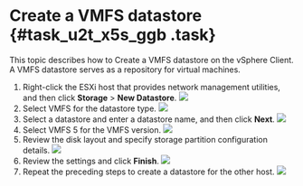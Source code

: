 # Create a VMFS datastore {#task_u2t_x5s_ggb .task}

This topic describes how to Create a VMFS datastore on the vSphere Client. A VMFS datastore serves as a repository for virtual machines.

1.  Right-click the ESXi host that provides network management utilities, and then click **Storage** \> **New Datastore**. ![](http://static-aliyun-doc.oss-cn-hangzhou.aliyuncs.com/assets/img/83719/154857686235472_en-US.png) 
2.  Select VMFS for the datastore type. ![](http://static-aliyun-doc.oss-cn-hangzhou.aliyuncs.com/assets/img/83719/154857686235473_en-US.png) 
3.  Select a datastore and enter a datastore name, and then click **Next**. ![](http://static-aliyun-doc.oss-cn-hangzhou.aliyuncs.com/assets/img/83719/154857686235474_en-US.png) 
4.  Select VMFS 5 for the VMFS version. ![](http://static-aliyun-doc.oss-cn-hangzhou.aliyuncs.com/assets/img/83719/154857686235475_en-US.png) 
5.  Review the disk layout and specify storage partition configuration details. ![](http://static-aliyun-doc.oss-cn-hangzhou.aliyuncs.com/assets/img/83719/154857686235476_en-US.png) 
6.  Review the settings and click **Finish**. ![](http://static-aliyun-doc.oss-cn-hangzhou.aliyuncs.com/assets/img/83719/154857686235477_en-US.png) 
7.  Repeat the preceding steps to create a datastore for the other host. ![](http://static-aliyun-doc.oss-cn-hangzhou.aliyuncs.com/assets/img/83719/154857686235478_en-US.png) 

